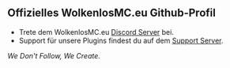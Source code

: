 ## Offizielles WolkenlosMC.eu Github-Profil  

* Trete dem WolkenlosMC.eu [Discord Server](https://wolkenlosmc.eu/discord) bei.
* Support für unsere Plugins findest du auf dem [Support Server](https://wolkenlosmc.eu/devstudios).

*We Don't Follow, We Create.*
